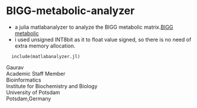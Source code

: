 # BIGG-metabolic-analyzer

- a julia matlabanalyzer to analyze the BIGG metabolic matrix.[BIGG metabolic](http://bigg.ucsd.edu/)
- i used unsigned INT8bit as it to float value signed, so there is no need of extra memory allocation.
  
```
  include(matlabanalyzer.jl)
```

Gaurav \
Academic Staff Member \
Bioinformatics \
Institute for Biochemistry and Biology \
University of Potsdam \
Potsdam,Germany
